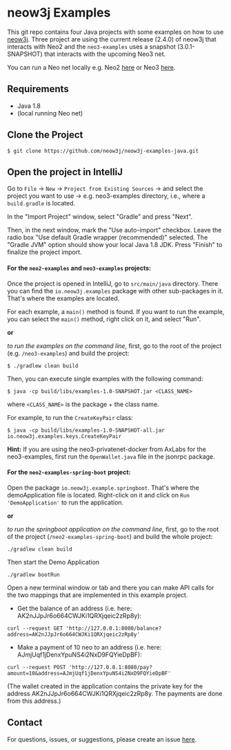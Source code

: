 # neow3j Examples

This git repo contains four Java projects with some examples on how to use [neow3j](https://github.com/neow3j/neow3j). Three project are using the current release (2.4.0) of neow3j that interacts with Neo2 and the `neo3-examples` uses a snapshot (3.0.1-SNAPSHOT) that interacts with the upcoming Neo3 net.

You can run a Neo net locally e.g. Neo2 [here](https://github.com/axlabs/neo2-privatenet-openwallet-docker) or Neo3 [here](https://github.com/axlabs/neo3-privatenet-docker).

## Requirements

- Java 1.8
- (local running Neo net)

## Clone the Project

```
$ git clone https://github.com/neow3j/neow3j-examples-java.git
```

## Open the project in IntelliJ

Go to `File` -> `New` -> `Project from Existing Sources` -> and select the project you want to use -> e.g. neo3-examples directory, i.e., where a `build.gradle` is located.

In the "Import Project" window, select "Gradle" and press "Next".

Then, in the next window, mark the "Use auto-import" checkbox. Leave the
radio box "Use default Gradle wrapper (recommended)" selected. The "Gradle JVM"
option should show your local Java 1.8 JDK. Press "Finish" to finalize the
project import.

#### For the `neo2-examples` and `neo3-examples` projects:
Once the project is opened in IntelliJ, go to `src/main/java` directory.
There you can find the `io.neow3j.examples` package with other sub-packages in it.
That's where the examples are located.

For each example, a `main()` method is found. If you want to run
the example, you can select the `main()` method, right click on it,
and select "Run".

**or**

*to run the examples on the command line,* first, go to the root of the project (e.g. `/neo3-examples`) and build the project:
```
$ ./gradlew clean build
```

Then, you can execute single examples with the following command:
```
$ java -cp build/libs/examples-1.0-SNAPSHOT.jar <CLASS_NAME>
```

where `<CLASS_NAME>` is the package + the class name.

For example, to run the `CreateKeyPair` class:
```
$ java -cp build/libs/examples-1.0-SNAPSHOT-all.jar io.neow3j.examples.keys.CreateKeyPair
```

**Hint:** If you are using the neo3-privatenet-docker from AxLabs for the neo3-examples, first run the `OpenWallet.java` file in the jsonrpc package.

#### For the `neo2-examples-spring-boot` project:
Open the package `io.neow3j.example.springboot`. That's where the demoApplication file is located. Right-click on it and click on `Run 'DemoApplication'` to run the application.

**or**

*to run the springboot application on the command line,* first, go to the root of the project (`/neo2-examples-spring-boot`) and build the whole project:
```
./gradlew clean build
```

Then start the Demo Application
```
./gradlew bootRun
```

Open a new terminal window or tab and there you can make API calls for the two mappings that are implemented in this example project.
* Get the balance of an address (i.e. here: AK2nJJpJr6o664CWJKi1QRXjqeic2zRp8y):
```
curl --request GET 'http://127.0.0.1:8080/balance?address=AK2nJJpJr6o664CWJKi1QRXjqeic2zRp8y'
```

* Make a payment of 10 neo to an address (i.e. here: AJmjUqf1jDenxYpuNS4i2NxD9FQYieDpBF):
```
curl --request POST 'http://127.0.0.1:8080/pay?amount=10&address=AJmjUqf1jDenxYpuNS4i2NxD9FQYieDpBF'
```
(The wallet created in the application contains the private key for the address AK2nJJpJr6o664CWJKi1QRXjqeic2zRp8y. The payments are done from this address.)

## Contact

For questions, issues, or suggestions, please create an issue [here](https://github.com/neow3j/neow3j/issues).
